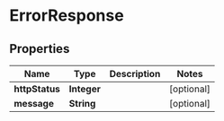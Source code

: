 # ErrorResponse

## Properties
Name | Type | Description | Notes
------------ | ------------- | ------------- | -------------
**httpStatus** | **Integer** |  |  [optional]
**message** | **String** |  |  [optional]
